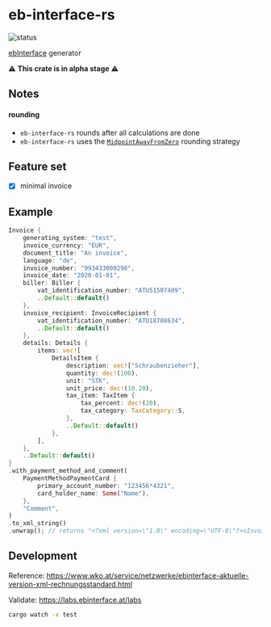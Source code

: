 # eb-interface-rs

![status](https://github.com/cloudacy/eb-interface-rs/actions/workflows/rust.yml/badge.svg)

[ebInterface](https://www.wko.at/service/netzwerke/was-ist-ebinterface.html) generator

:warning: **This crate is in alpha stage** :warning:

## Notes

#### rounding

- `eb-interface-rs` rounds after all calculations are done
- `eb-interface-rs` uses the [`MidpointAwayFromZero`](https://docs.rs/rust_decimal/latest/rust_decimal/enum.RoundingStrategy.html#variant.MidpointAwayFromZero) rounding strategy

## Feature set

- [x] minimal invoice

## Example

```rust
Invoice {
    generating_system: "test",
    invoice_currency: "EUR",
    document_title: "An invoice",
    language: "de",
    invoice_number: "993433000298",
    invoice_date: "2020-01-01",
    biller: Biller {
        vat_identification_number: "ATU51507409",
        ..Default::default()
    },
    invoice_recipient: InvoiceRecipient {
        vat_identification_number: "ATU18708634",
        ..Default::default()
    },
    details: Details {
        items: vec![
            DetailsItem {
                description: vec!["Schraubenzieher"],
                quantity: dec!(100),
                unit: "STK",
                unit_price: dec!(10.20),
                tax_item: TaxItem {
                    tax_percent: dec!(20),
                    tax_category: TaxCategory::S,
                },
                ..Default::default()
            },
        ],
    },
    ..Default::default()
}
.with_payment_method_and_comment(
    PaymentMethodPaymentCard {
        primary_account_number: "123456*4321",
        card_holder_name: Some("Name"),
    },
    "Comment",
)
.to_xml_string()
.unwrap(); // returns "<?xml version=\"1.0\" encoding=\"UTF-8\"?><Invoice>...</Invoice>"
```

## Development

Reference: https://www.wko.at/service/netzwerke/ebinterface-aktuelle-version-xml-rechnungsstandard.html

Validate: https://labs.ebinterface.at/labs

```sh
cargo watch -x test
```
